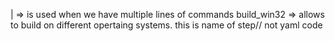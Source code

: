 | => is used when we have multiple lines of commands
build_win32 => allows to build on different opertaing systems. this is name of step// not yaml code